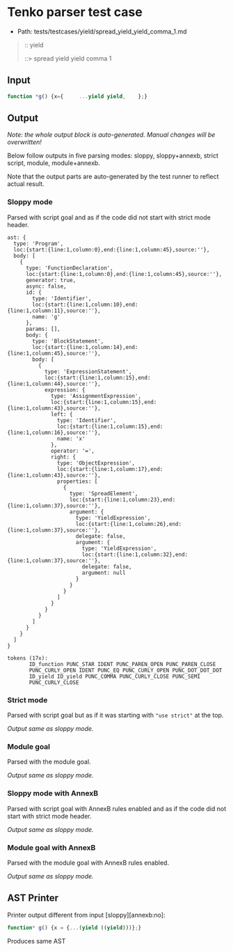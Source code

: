 # Tenko parser test case

- Path: tests/testcases/yield/spread_yield_yield_comma_1.md

> :: yield
>
> ::> spread yield yield comma 1

## Input

`````js
function *g() {x={     ...yield yield,    };}
`````

## Output

_Note: the whole output block is auto-generated. Manual changes will be overwritten!_

Below follow outputs in five parsing modes: sloppy, sloppy+annexb, strict script, module, module+annexb.

Note that the output parts are auto-generated by the test runner to reflect actual result.

### Sloppy mode

Parsed with script goal and as if the code did not start with strict mode header.

`````
ast: {
  type: 'Program',
  loc:{start:{line:1,column:0},end:{line:1,column:45},source:''},
  body: [
    {
      type: 'FunctionDeclaration',
      loc:{start:{line:1,column:0},end:{line:1,column:45},source:''},
      generator: true,
      async: false,
      id: {
        type: 'Identifier',
        loc:{start:{line:1,column:10},end:{line:1,column:11},source:''},
        name: 'g'
      },
      params: [],
      body: {
        type: 'BlockStatement',
        loc:{start:{line:1,column:14},end:{line:1,column:45},source:''},
        body: [
          {
            type: 'ExpressionStatement',
            loc:{start:{line:1,column:15},end:{line:1,column:44},source:''},
            expression: {
              type: 'AssignmentExpression',
              loc:{start:{line:1,column:15},end:{line:1,column:43},source:''},
              left: {
                type: 'Identifier',
                loc:{start:{line:1,column:15},end:{line:1,column:16},source:''},
                name: 'x'
              },
              operator: '=',
              right: {
                type: 'ObjectExpression',
                loc:{start:{line:1,column:17},end:{line:1,column:43},source:''},
                properties: [
                  {
                    type: 'SpreadElement',
                    loc:{start:{line:1,column:23},end:{line:1,column:37},source:''},
                    argument: {
                      type: 'YieldExpression',
                      loc:{start:{line:1,column:26},end:{line:1,column:37},source:''},
                      delegate: false,
                      argument: {
                        type: 'YieldExpression',
                        loc:{start:{line:1,column:32},end:{line:1,column:37},source:''},
                        delegate: false,
                        argument: null
                      }
                    }
                  }
                ]
              }
            }
          }
        ]
      }
    }
  ]
}

tokens (17x):
       ID_function PUNC_STAR IDENT PUNC_PAREN_OPEN PUNC_PAREN_CLOSE
       PUNC_CURLY_OPEN IDENT PUNC_EQ PUNC_CURLY_OPEN PUNC_DOT_DOT_DOT
       ID_yield ID_yield PUNC_COMMA PUNC_CURLY_CLOSE PUNC_SEMI
       PUNC_CURLY_CLOSE
`````

### Strict mode

Parsed with script goal but as if it was starting with `"use strict"` at the top.

_Output same as sloppy mode._

### Module goal

Parsed with the module goal.

_Output same as sloppy mode._

### Sloppy mode with AnnexB

Parsed with script goal with AnnexB rules enabled and as if the code did not start with strict mode header.

_Output same as sloppy mode._

### Module goal with AnnexB

Parsed with the module goal with AnnexB rules enabled.

_Output same as sloppy mode._

## AST Printer

Printer output different from input [sloppy][annexb:no]:

````js
function* g() {x = {...(yield ((yield)))};}
````

Produces same AST

